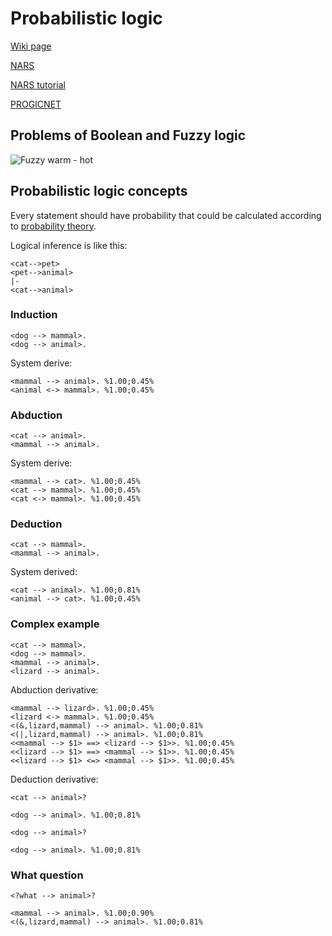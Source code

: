 # Probabilistic logic 

[Wiki page](https://en.wikipedia.org/wiki/Probabilistic_logic)

[NARS](https://github.com/opennars/opennars/wiki)

[NARS tutorial](https://ptrman.keybase.pub/website/nars/tutorial.htm)

[PROGICNET](https://web.archive.org/web/20070930031527/http://www.kent.ac.uk/secl/philosophy/jw/2006/progicnet.htm)


## Problems of Boolean and Fuzzy logic

![Fuzzy warm - hot](https://upload.wikimedia.org/wikipedia/commons/a/a4/Warm_fuzzy_logic_member_function.gif)

## Probabilistic logic concepts

Every statement should have probability that could be calculated according to [probability theory](https://en.wikipedia.org/wiki/Probability_theory).

Logical inference is like this:

```
<cat-->pet>
<pet-->animal>
|-
<cat-->animal>
```

### Induction

```
<dog --> mammal>.
<dog --> animal>.

```
System derive:

```
<mammal --> animal>. %1.00;0.45%
<animal <-> mammal>. %1.00;0.45%
```

### Abduction

```
<cat --> animal>.
<mammal --> animal>.

```

System derive:

```
<mammal --> cat>. %1.00;0.45%
<cat --> mammal>. %1.00;0.45%
<cat <-> mammal>. %1.00;0.45% 
```

### Deduction 

```
<cat --> mammal>.
<mammal --> animal>.

```

System derived:

```
<cat --> animal>. %1.00;0.81%
<animal --> cat>. %1.00;0.45%
```

### Complex example

```
<cat --> mammal>.
<dog --> mammal>.
<mammal --> animal>.
<lizard --> animal>.

```

Abduction derivative:

```
<mammal --> lizard>. %1.00;0.45% 
<lizard <-> mammal>. %1.00;0.45% 
<(&,lizard,mammal) --> animal>. %1.00;0.81% 
<(|,lizard,mammal) --> animal>. %1.00;0.81% 
<<mammal --> $1> ==> <lizard --> $1>>. %1.00;0.45% 
<<lizard --> $1> ==> <mammal --> $1>>. %1.00;0.45% 
<<lizard --> $1> <=> <mammal --> $1>>. %1.00;0.45% 
```

Deduction derivative:

```
<cat --> animal>?

<dog --> animal>. %1.00;0.81%

<dog --> animal>?

<dog --> animal>. %1.00;0.81%
```

### What question

```
<?what --> animal>?

<mammal --> animal>. %1.00;0.90%
<(&,lizard,mammal) --> animal>. %1.00;0.81%
```


